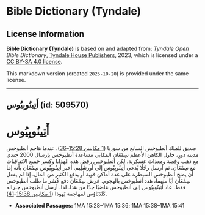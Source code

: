 # Bible Dictionary (Tyndale)

## License Information

**Bible Dictionary (Tyndale)** is based on and adapted from: _Tyndale Open Bible Dictionary_, [Tyndale House Publishers](https://tyndaleopenresources.com/), 2023, which is licensed under a [CC BY-SA 4.0 license](https://creativecommons.org/licenses/by-sa/4.0/legalcode.en).

This markdown version (created `2025-10-20`) is provided under the same license.



--------------------------------

## أَتِينُوبِيُوس (id: 509570)

**أَتِينُوبِيُوس**
==================

صديق للملك أنطيوخس السابع من سوريا ([1 مكابيين 15:28](https://ref.ly/1Macc15:28-1Macc15:36)–[36](https://ref.ly/1Macc15:28-1Macc15:36)). عندما هاجم أنطيوخس مدينة دورٍ، حاول الكاهن الأعظم سِمْعَان المكابي مساعدة أنطيوخس بإرسال 2000 جندي مع ذهب وفضة ومعدات عسكرية. لكن أنطيوخس رفض هذه الهدايا وكسر جميع الاتفاقيات مع سِمْعَان. ثم أرسل رجُلًا يُدعى أَتِينُوبِيُوس إلى أورشَلِيم. أخبر أَتِينُوبِيُوس سِمْعَان بأنه إما أن يمنح أنطيوخس السيطرة على عدة أماكن قوية أو يدفع الكثير من المال. إذا لم يفعل سِمْعَان أيًا منهما، هدد أنطيوخس بالهجوم. عرض سِمْعَان دفع عُشر ما طلب أنطيوخس فقط. عاد أَتِينُوبِيُوس إلى أنطيوخس غاضبًا جدًا من هذا. لذا، أرسل أنطيوخس جنراله كَنْدَبَاوُس لمهاجمة يَهوذَا ([1 مكابيين 15:38](https://ref.ly/1Macc15:38-1Macc15:41)–[41](https://ref.ly/1Macc15:38-1Macc15:41)).

* **Associated Passages:** 1MA 15:28–1MA 15:36; 1MA 15:38–1MA 15:41

